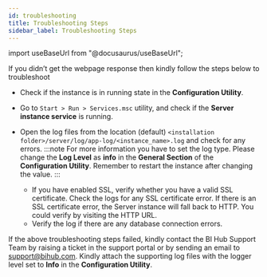 ```yaml
---
id: troubleshooting
title: Troubleshooting Steps
sidebar_label: Troubleshooting Steps
---
```


import useBaseUrl from "@docusaurus/useBaseUrl";

If you didn’t get the webpage response then kindly follow the steps below to troubleshoot 

* Check if the instance is in running state in the **Configuration Utility**.
* Go to `Start > Run > Services.msc` utility, and check if the **Server instance service** is running.
* Open the log files from the location (default) `<installation folder>/server/log/app-log/<instance_name>.log` and check for any errors. 
:::note
For more information you have to set the log type. Please change the **Log Level** as **info** in the **General Section** of the **Configuration Utility**.
Remember to restart the instance after changing the value.
:::

  - If you have enabled SSL, verify whether you have a valid SSL certificate. Check the logs for any SSL certificate error. If there is an SSL certificate error, the Server instance will fall back to HTTP. You could verify by visiting the HTTP URL.
  - Verify the log if there are any database connection errors.
<!-- 6-Oct: Get more steps from Mohan -->

If the above troubleshooting steps failed, kindly contact the BI Hub Support Team by raising a ticket in the support portal or by sending an email to support@bihub.com. Kindly attach the supporting log files with the logger level set to **Info** in the **Configuration Utility**.